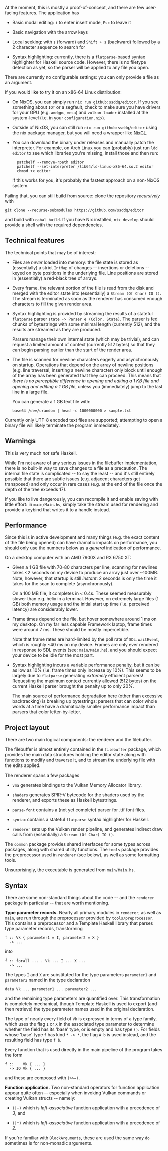 At the moment, this is mostly a proof-of-concept, and there are few user-facing features. The application has

* Basic modal editing: `i` to enter insert mode, `Esc` to leave it

* Basic navigation with the arrow keys

* Local seeking: with `s` (forward) and `Shift + s` (backward) followed by a 2 character sequence to search for

* Syntax highlighting: currently, there is a `flatparse`-based syntax highlighter for Haskell source code. However, there is no filetype detection as yet, so the parser will be applied to any file you open.

There are currently no configurable settings: you can only provide a file as an argument.

If you would like to try it on an x86-64 Linux distribution:

* On NixOS, you can simply run `nix run github:ssddq/editor`. If you see something about `IOT` or a segfault, check to make sure you have drivers for your GPU (e.g. `amdgpu`, `mesa`) and `vulkan-loader` installed at the system-level (i.e. in your `configuration.nix`).

* Outside of NixOS, you can still run `nix run github:ssddq/editor` using the nix package manager, but you will need a wrapper like [NixGL](https://github.com/guibou/nixGL).

* You can download the binary under releases and manually patch the interpreter. For example, on Arch Linux you can (probably) just run `ldd editor` to see which libraries you're missing, install those and then run:

        patchelf --remove-rpath editor
        patchelf --set-interpreter /lib64/ld-linux-x86-64.so.2 editor
        chmod +x editor

  If this works for you, it's probably the fastest approach on a non-NixOS system.

Failing that, you can still build from source: clone the repository *recursively* with

    git clone --recurse-submodules https://github.com/ssddq/editor

and build with `cabal build`. If you have Nix installed, `nix develop` should provide a shell with the required dependencies.


## Technical features

The technical points that may be of interest:

* Files are *never* loaded into memory: the file state is stored as (essentially) a strict `IntMap` of changes -- insertions or deletions -- keyed on byte positions in the underlying file. Line positions are stored in (essentially) a red-black tree of arrays.

* Every frame, the relevant portion of the file is read from the disk and merged with the editor state into (essentially) a `Stream (Of Char) IO ()`. The stream is terminated as soon as the renderer has consumed enough characters to fill the given render area.

* Syntax highlighting is provided by streaming the results of a stateful `flatparse` parser `state -> Parser e (Color, State)`. The parser is fed chunks of bytestrings with some minimal length (currently 512), and the results are streamed as they are produced.

  Parsers manage their own internal state (which may be trivial), and can request a limited amount of context (currently 512 bytes) so that they can begin parsing earlier than the start of the render area.

* The file is scanned for newline characters eagerly and asynchronously on startup. Operations that depend on the array of newline positions (e.g. line traversal, inserting a newline character) only block until enough of the array has been generated that they can proceed. This means that *there is no perceptible difference in opening and editing a 1 KB file and opening and editing a 1 GB file*, unless you (immediately) jump to the last line in a large file.

  You can generate a 1 GB text file with:

      base64 /dev/urandom | head -c 1000000000 > sample.txt

Currently only UTF-8 encoded text files are supported; attempting to open a binary file will likely terminate the program immediately.

## Warnings

This is very much *not* safe Haskell.

While I'm not aware of any serious issues in the filebuffer implementation, there is no built-in way to save changes to a file as a precaution. The internal file state is complicated -- to say the least -- and it's still entirely possible that there are subtle issues (e.g. adjacent characters get transposed) and only occur in rare cases (e.g. at the end of the file once the depth of the tree exceeds 17).

If you like to live dangerously, you can recompile it and enable saving with little effort: in `main/Main.hs`, simply take the stream used for rendering and provide a keybind that writes it to a handle instead.

## Performance

Since this is in active development and many things (e.g. the exact content of the file being opened) can have dramatic impacts on performance, you should only use the numbers below as a *general* indication of performance.

On a desktop computer with an AMD 7900X and RX 6750 XT:

* Given a 1 GB file with 70-80 characters per line, scanning for newlines takes <2 seconds on my device to produce an array just over ~100MB. Note, however, that startup is still *instant*: 2 seconds is only the time it takes for the scan to complete (asynchronously).

  On a 100 MB file, it completes in < 0.4s. These seemed measurably slower than e.g. helix in a terminal. However, on extremely large files (1 GB) both memory usage and the initial start up time (i.e. perceived latency) are considerably lower.

* Frame times depend on the file, but hover somewhere around 1 ms on my desktop. On my far less capable Framework laptop, frame times were around 7 ms. These should be mostly impercetible.

  Note that frame rates are hard-limited by the poll rate of `SDL.waitEvent`, which is roughly ~40 ms on my device. Frames are only ever rendered in response to SDL events (see: `main/Main.hs`), and you should expect your device to be idle for the most part.

* Syntax highlighting incurs a variable performance penalty, but it can be as low as 10% (i.e. frame times only increase by 10%). This seems to be largely due to `flatparse` generating *extremely* efficient parsers! Requesting the maximum context currently allowed (512 bytes) on the current Haskell parser brought the penalty up to only 20%.

  The main source of performance degradation here (other than excessive backtracking) is breaking up bytestrings: parsers that can color whole words at a time have a dramatically smaller performance impact than parsers that color letter-by-letter.

## Project layout

There are two main logical components: the renderer and the filebuffer.

The filebuffer is almost entirely contained in the `filebuffer` package, which provides the main data structures holding the editor state along with functions to modify and traverse it, and to stream the underlying file with the edits applied.

The renderer spans a few packages

* `vma` generates bindings to the Vulkan Memory Allocator library.

* `shaders` generates SPIR-V bytecode for the shaders used by the renderer, and exports these as Haskell bytestrings.

* `parse-font` contains a (not yet complete) parser for .ttf font files.

* `syntax` contains a stateful `flatparse` syntax highlighter for Haskell.

* `renderer` sets up the Vulkan render pipeline, and generates indirect draw calls from (essentially) a `Stream (Of Char) IO ()`.

The `common` package provides shared interfaces for some types across packages, along with shared utility functions. The `tools` package provides the preprocessor used in `renderer` (see below), as well as some formatting tools.

Unsurprisingly, the executable is generated from `main/Main.hs`.

## Syntax

There are some non-standard things about the code -- and the `renderer` package in particular -- that are worth mentioning.

**Type parameter records.** Nearly all primary modules in `renderer`, as well as `main`, are run through the preprocessor provided by `tools/preprocessor`. This contains a preprocessor and a Template Haskell library that parses type parameter records, transforming

    f :: Vk { parameter1 = I, parameter2 = X }
      -> ...

into

    f :: forall ... . Vk ... I ... X ...
      -> ...

The types `I` and `X` are substituted for the type parameters `parameter1` and `parameter2` named in the type declaration

    data Vk ... parameter1 ... parameter2 ...

and the remaining type parameters are quantified over. This transformation is completely mechanical, though Template Haskell is used to export (and then retrieve) the type parameter names used in the original declaration.

The type of nearly every field of `Vk` is expressed in terms of a type family, which uses the flag `I` or `X` in the associated type parameter to determine whether the field has its 'base' type, or is empty and has type `()`. For fields whose 'base' type `f` has kind `* -> *`, the flag `A b` is used instead, and the resulting field has type `f b`.

Every function that is used directly in the main pipeline of the program takes the form

    f ::    Vk { ... }
      -> IO Vk { ... }

and these are composed with `(>>=)`.

**Function application.** Two non-standard operators for function application appear quite often -- especially when invoking Vulkan commands or creating Vulkan structs -- namely:

* `(|-)` which is *left-associative* function application with a precedence of *3*, and

* `(|*)` which is *left-associative* function application with a precedence of *2*.

If you're familiar with `BlockArguments`, these are used the same way `do` sometimes is for non-monadic arguments.
